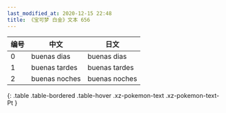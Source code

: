 ```yaml
---
last_modified_at: 2020-12-15 22:48
title: 《宝可梦 白金》文本 656
---
```

| 编号 | 中文 | 日文 |
| ---- | ---- | ---- |
| 0 | buenas dias | buenas dias |
| 1 | buenas tardes | buenas tardes |
| 2 | buenas noches | buenas noches |
{: .table .table-bordered .table-hover .xz-pokemon-text .xz-pokemon-text-Pt }